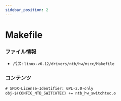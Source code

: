 ```yaml
---
sidebar_position: 2
---
```

# Makefile

### ファイル情報

- パス: `linux-v6.12/drivers/ntb/hw/mscc/Makefile`

### コンテンツ

```txt
# SPDX-License-Identifier: GPL-2.0-only
obj-$(CONFIG_NTB_SWITCHTEC) += ntb_hw_switchtec.o

```
